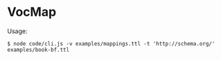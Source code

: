# VocMap

Usage:

    $ node code/cli.js -v examples/mappings.ttl -t 'http://schema.org/' examples/book-bf.ttl

